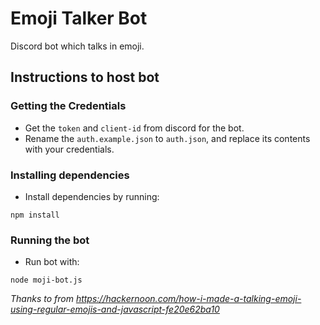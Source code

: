 # Emoji Talker  Bot

Discord bot which talks in emoji.

## Instructions to host bot

### Getting the Credentials

- Get the `token` and `client-id` from discord for the bot.
- Rename the `auth.example.json` to `auth.json`, and replace its contents with your credentials.

### Installing dependencies

- Install dependencies by running:

```
npm install
```

### Running the bot

- Run bot with:

```
node moji-bot.js
```

_Thanks to from https://hackernoon.com/how-i-made-a-talking-emoji-using-regular-emojis-and-javascript-fe20e62ba10_